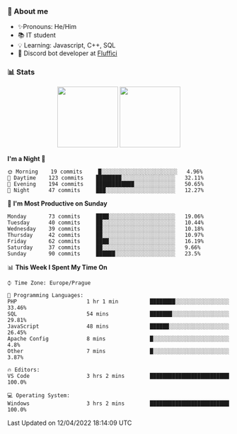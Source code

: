 ### 👋 About me

- ✨Pronouns: He/Him
- 📚 IT student
- 💡 Learning: Javascript, C++, SQL
- 🤖 Discord bot developer at [Fluffici](https://fluffici.eu)

### 📊 Stats
<p align="center">
  <img height="137px" src="https://github-readme-stats-ashy-seven.vercel.app/api?username=Nanoslav&count_private=true&theme=dark&show_icons=true" />
  <img height="137px" src="https://github-readme-stats-ashy-seven.vercel.app/api/top-langs?username=Nanoslav&count_private=true&layout=compact&theme=dark" />
</p>

<!--START_SECTION:waka-->
**I'm a Night 🦉** 

```text
🌞 Morning    19 commits     █░░░░░░░░░░░░░░░░░░░░░░░░   4.96% 
🌆 Daytime    123 commits    ████████░░░░░░░░░░░░░░░░░   32.11% 
🌃 Evening    194 commits    ████████████░░░░░░░░░░░░░   50.65% 
🌙 Night      47 commits     ███░░░░░░░░░░░░░░░░░░░░░░   12.27%

```
📅 **I'm Most Productive on Sunday** 

```text
Monday       73 commits     ████░░░░░░░░░░░░░░░░░░░░░   19.06% 
Tuesday      40 commits     ██░░░░░░░░░░░░░░░░░░░░░░░   10.44% 
Wednesday    39 commits     ██░░░░░░░░░░░░░░░░░░░░░░░   10.18% 
Thursday     42 commits     ██░░░░░░░░░░░░░░░░░░░░░░░   10.97% 
Friday       62 commits     ████░░░░░░░░░░░░░░░░░░░░░   16.19% 
Saturday     37 commits     ██░░░░░░░░░░░░░░░░░░░░░░░   9.66% 
Sunday       90 commits     ██████░░░░░░░░░░░░░░░░░░░   23.5%

```


📊 **This Week I Spent My Time On** 

```text
⌚︎ Time Zone: Europe/Prague

💬 Programming Languages: 
PHP                      1 hr 1 min          ████████░░░░░░░░░░░░░░░░░   33.46% 
SQL                      54 mins             ███████░░░░░░░░░░░░░░░░░░   29.81% 
JavaScript               48 mins             ██████░░░░░░░░░░░░░░░░░░░   26.45% 
Apache Config            8 mins              █░░░░░░░░░░░░░░░░░░░░░░░░   4.8% 
Other                    7 mins              █░░░░░░░░░░░░░░░░░░░░░░░░   3.87%

🔥 Editors: 
VS Code                  3 hrs 2 mins        █████████████████████████   100.0%

💻 Operating System: 
Windows                  3 hrs 2 mins        █████████████████████████   100.0%

```


 Last Updated on 12/04/2022 18:14:09 UTC
<!--END_SECTION:waka-->

<!--
**Nanoslav/Nanoslav** is a ✨ _special_ ✨ repository because its `README.md` (this file) appears on your GitHub profile.

Here are some ideas to get you started:

- 🔭 I’m currently working on ...
- 🌱 I’m currently learning ...
- 👯 I’m looking to collaborate on ...
- 🤔 I’m looking for help with ...
- 💬 Ask me about ...
- 📫 How to reach me: ...
- 😄 Pronouns: ...
- ⚡ Fun fact: ...
-->
